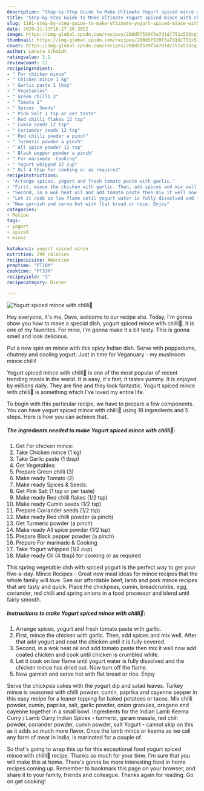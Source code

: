 ```yaml
---
description: "Step-by-Step Guide to Make Ultimate Yogurt spiced mince with chilli🥘"
title: "Step-by-Step Guide to Make Ultimate Yogurt spiced mince with chilli🥘"
slug: 1101-step-by-step-guide-to-make-ultimate-yogurt-spiced-mince-with-chilli
date: 2020-11-13T18:27:10.385Z
image: https://img-global.cpcdn.com/recipes/208d5f539f3a7d1d/751x532cq70/yogurt-spiced-mince-with-chilli🥘-recipe-main-photo.jpg
thumbnail: https://img-global.cpcdn.com/recipes/208d5f539f3a7d1d/751x532cq70/yogurt-spiced-mince-with-chilli🥘-recipe-main-photo.jpg
cover: https://img-global.cpcdn.com/recipes/208d5f539f3a7d1d/751x532cq70/yogurt-spiced-mince-with-chilli🥘-recipe-main-photo.jpg
author: Lenora Schmidt
ratingvalue: 3.1
reviewcount: 12
recipeingredient:
- " For chicken mince"
- " Chicken mince 1 kg"
- " Garlic paste 1 tbsp"
- " Vegetables"
- " Green chilli 3"
- " Tomato 2"
- " Spices  Seeds"
- " Pink Salt 1 tsp or per taste"
- " Red chilli flakes 12 tsp"
- " Cumin seeds 12 tsp"
- " Coriander seeds 12 tsp"
- " Red chilli powder a pinch"
- " Turmeric powder a pinch"
- " All spice powder 12 tsp"
- " Black pepper powder a pinch"
- " For marinade  Cooking"
- " Yogurt whipped 12 cup"
- " Oil 4 tbsp for cooking or as required"
recipeinstructions:
- "Arrange spices, yogurt and fresh tomato paste with garlic."
- "First, mince the chicken with garlic. Then, add spices and mix well. After that add yogurt and coat the chicken until it is fully covered."
- "Second, in a wok heat oil and add tomato paste then mix it well now add coated chicken and cook until chicken is crumbled white."
- "Let it cook on low flame until yogurt water is fully dissolved and the chicken mince has dried out. Now turn off the flame."
- "Now garnish and serve hot with flat bread or rice. Enjoy"
categories:
- Recipe
tags:
- yogurt
- spiced
- mince

katakunci: yogurt spiced mince 
nutrition: 299 calories
recipecuisine: American
preptime: "PT10M"
cooktime: "PT33M"
recipeyield: "3"
recipecategory: Dinner

---
```



![Yogurt spiced mince with chilli🥘](https://img-global.cpcdn.com/recipes/208d5f539f3a7d1d/751x532cq70/yogurt-spiced-mince-with-chilli🥘-recipe-main-photo.jpg)

Hey everyone, it's me, Dave, welcome to our recipe site. Today, I'm gonna show you how to make a special dish, yogurt spiced mince with chilli🥘. It is one of my favorites. For mine, I'm gonna make it a bit tasty. This is gonna smell and look delicious.

Put a new spin on mince with this spicy Indian dish. Serve with poppadums, chutney and cooling yogurt. Just in time for Veganuary - my mushroom mince chilli!

Yogurt spiced mince with chilli🥘 is one of the most popular of recent trending meals in the world. It is easy, it's fast, it tastes yummy. It is enjoyed by millions daily. They are fine and they look fantastic. Yogurt spiced mince with chilli🥘 is something which I've loved my entire life.


To begin with this particular recipe, we have to prepare a few components. You can have yogurt spiced mince with chilli🥘 using 18 ingredients and 5 steps. Here is how you can achieve that.

<!--inarticleads1-->

##### The ingredients needed to make Yogurt spiced mince with chilli🥘:

1. Get  For chicken mince:
1. Take  Chicken mince (1 kg)
1. Take  Garlic paste (1 tbsp)
1. Get  Vegetables:
1. Prepare  Green chilli (3)
1. Make ready  Tomato (2)
1. Make ready  Spices &amp; Seeds:
1. Get  Pink Salt (1 tsp or per taste)
1. Make ready  Red chilli flakes (1/2 tsp)
1. Make ready  Cumin seeds (1/2 tsp)
1. Prepare  Coriander seeds (1/2 tsp)
1. Make ready  Red chilli powder (a pinch)
1. Get  Turmeric powder (a pinch)
1. Make ready  All spice powder (1/2 tsp)
1. Prepare  Black pepper powder (a pinch)
1. Prepare  For marinade &amp; Cooking
1. Take  Yogurt whipped (1/2 cup)
1. Make ready  Oil (4 tbsp) for cooking or as required


This spring vegetable dish with spiced yogurt is the perfect way to get your five-a-day. Mince Recipes - Great new meal ideas for mince recipes that the whole family will love. See our affordable beef, lamb and pork mince recipes that are tasty and quick. Place the chickpeas, cumin, breadcrumbs, egg, coriander, red chilli and spring onions in a food processor and blend until fairly smooth. 

<!--inarticleads2-->

##### Instructions to make Yogurt spiced mince with chilli🥘:

1. Arrange spices, yogurt and fresh tomato paste with garlic.
1. First, mince the chicken with garlic. Then, add spices and mix well. After that add yogurt and coat the chicken until it is fully covered.
1. Second, in a wok heat oil and add tomato paste then mix it well now add coated chicken and cook until chicken is crumbled white.
1. Let it cook on low flame until yogurt water is fully dissolved and the chicken mince has dried out. Now turn off the flame.
1. Now garnish and serve hot with flat bread or rice. Enjoy


Serve the chickpea cakes with the yogurt dip and salad leaves. Turkey mince is seasoned with chilli powder, cumin, paprika and cayenne pepper in this easy recipe for a leaner topping for baked potatoes or tacos. Mix chilli powder, cumin, paprika, salt, garlic powder, onion granules, oregano and cayenne together in a small bowl. Ingredients for the Indian Lamb Keema Curry / Lamb Curry Indian Spices - turmeric, garam masala, red chili powder, coriander powder, cumin powder, salt Yogurt - cannot skip on this as it adds so much more flavor. Once the lamb mince or keema as we call any form of meat in India, is marinated for a couple of. 

So that's going to wrap this up for this exceptional food yogurt spiced mince with chilli🥘 recipe. Thanks so much for your time. I'm sure that you will make this at home. There's gonna be more interesting food in home recipes coming up. Remember to bookmark this page on your browser, and share it to your family, friends and colleague. Thanks again for reading. Go on get cooking!

